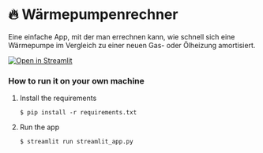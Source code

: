 # :fire: Wärmepumpenrechner

Eine einfache App, mit der man errechnen kann, wie schnell sich eine Wärmepumpe im Vergleich zu einer neuen Gas- oder Ölheizung amortisiert.

[![Open in Streamlit](https://static.streamlit.io/badges/streamlit_badge_black_white.svg)](https://waermepumpenrechner.streamlit.app/)

### How to run it on your own machine

1. Install the requirements

   ```
   $ pip install -r requirements.txt
   ```

2. Run the app

   ```
   $ streamlit run streamlit_app.py
   ```
